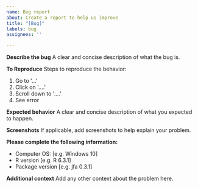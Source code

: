 ```yaml
---
name: Bug report
about: Create a report to help us improve
title: "[Bug]"
labels: bug
assignees: ''

---
```


**Describe the bug**
A clear and concise description of what the bug is.

**To Reproduce**
Steps to reproduce the behavior:
1. Go to '...'
2. Click on '....'
3. Scroll down to '....'
4. See error

**Expected behavior**
A clear and concise description of what you expected to happen.

**Screenshots**
If applicable, add screenshots to help explain your problem.

**Please complete the following information:**
 - Computer OS: [e.g. Windows 10]
 - R version [e.g. R 6.3.1]
 - Package version [e.g. jfa 0.3.1]

**Additional context**
Add any other context about the problem here.
